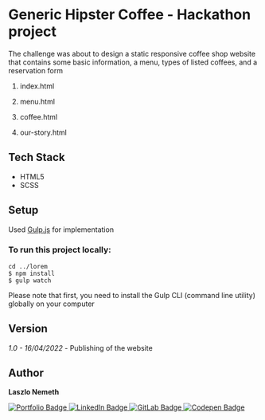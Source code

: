 # Generic Hipster Coffee - Hackathon project

The challenge was about to design a static responsive coffee shop website that contains some basic information, a menu, types of listed coffees, and a reservation form

1. index.html

2. menu.html

3. coffee.html

4. our-story.html

## Tech Stack

- HTML5
- SCSS

## Setup

Used [Gulp.js](https://gulpjs.com) for implementation

### To run this project locally:

```
cd ../lorem
$ npm install
$ gulp watch
```

Please note that first, you need to install the Gulp CLI (command line utility) globally on your computer

## Version

*1.0 - 16/04/2022* - Publishing of the website

## Author

<b>Laszlo Nemeth</b>

<div id="badges">
    <a href="https://lac0220.github.io/lac0220/">
        <img src="https://img.shields.io/badge/Portfolio-red?style=for-the-badge&logo=logoColor=white" alt="Portfolio Badge"/>
    </a>
    <a href="https://www.linkedin.com/in/nemeth0220">
        <img src="https://img.shields.io/badge/LinkedIn-blue?style=for-the-badge&logo=linkedin&logoColor=white" alt="LinkedIn Badge"/>
    </a>
    <a href="https://gitlab.com/lac0220">
        <img src="https://img.shields.io/badge/GitLab-gray?style=for-the-badge&logo=gitlab&logoColor=white" alt="GitLab Badge"/>
    </a>
    <a href="https://codepen.io/lac0220/">
        <img src="https://img.shields.io/badge/Codepen-black?style=for-the-badge&logo=codepen&logoColor=white" alt="Codepen Badge"/>
    </a>
</div>

